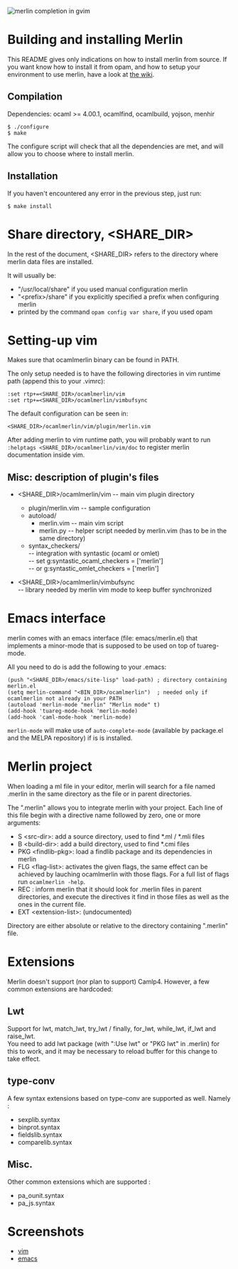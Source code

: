 ![merlin completion in gvim](http://195.154.188.33/~trefis/merlin-complete.png)

Building and installing Merlin
==============================

This README gives only indications on how to install merlin from source.
If you want know how to install it from opam, and how to setup your environment
to use merlin, have a look at [the wiki](https://github.com/def-lkb/merlin/wiki).

Compilation
-----------

Dependencies: ocaml >= 4.00.1, ocamlfind, ocamlbuild, yojson, menhir

    $ ./configure
    $ make

The configure script will check that all the dependencies are met, and will
allow you to choose where to install merlin.

Installation
------------

If you haven't encountered any error in the previous step, just run:

    $ make install 


Share directory, \<SHARE\_DIR\>
=============================

In the rest of the document, \<SHARE\_DIR\> refers to the directory where merlin
data files are installed.

It will usually be:
- "/usr/local/share" if you used manual configuration merlin
- "\<prefix\>/share" if you explicitly specified a prefix when configuring merlin
- printed by the command `opam config var share`, if you used opam


Setting-up vim
==============

Makes sure that ocamlmerlin binary can be found in PATH.

The only setup needed is to have the following directories in
vim runtime path (append this to your .vimrc):

    :set rtp+=<SHARE_DIR>/ocamlmerlin/vim
    :set rtp+=<SHARE_DIR>/ocamlmerlin/vimbufsync

The default configuration can be seen in:  

    <SHARE_DIR>/ocamlmerlin/vim/plugin/merlin.vim  

After adding merlin to vim runtime path, you will probably want to run
`:helptags <SHARE_DIR>/ocamlmerlin/vim/doc` to register merlin documentation
inside vim.

Misc: description of plugin's files
-----------------------------------

- \<SHARE\_DIR\>/ocamlmerlin/vim -- main vim plugin directory
  - plugin/merlin.vim -- sample configuration
  - autoload/
    - merlin.vim   -- main vim script
    - merlin.py    -- helper script needed by merlin.vim
                      (has to be in the same directory)
  - syntax\_checkers/  
                      -- integration with syntastic (ocaml or omlet)  
                      -- set g:syntastic_ocaml_checkers = ['merlin']  
                      --  or g:syntastic_omlet_checkers = ['merlin']

- \<SHARE\_DIR\>/ocamlmerlin/vimbufsync  
              -- library needed by merlin vim mode to keep buffer synchronized


Emacs interface
===============

merlin comes with an emacs interface (file: emacs/merlin.el) that implements a
minor-mode that is supposed to be used on top of tuareg-mode.

All you need to do is add the following to your .emacs:

    (push "<SHARE_DIR>/emacs/site-lisp" load-path) ; directory containing merlin.el
    (setq merlin-command "<BIN_DIR>/ocamlmerlin")  ; needed only if ocamlmerlin not already in your PATH
    (autoload 'merlin-mode "merlin" "Merlin mode" t)
    (add-hook 'tuareg-mode-hook 'merlin-mode)
    (add-hook 'caml-mode-hook 'merlin-mode)

`merlin-mode` will make use of `auto-complete-mode` (available by package.el and the MELPA repository) if is is installed.


Merlin project
==============

When loading a ml file in your editor, merlin will search for a file named
.merlin in the same directory as the file or in parent directories.

The ".merlin" allows you to integrate merlin with your project.
Each line of this file begin with a directive name followed by zero, one or more
arguments:
- S \<src-dir\>: add a source directory, used to find \*.ml / \*.mli files
- B \<build-dir\>: add a build directory, used to find \*.cmi files
- PKG \<findlib-pkg\>: load a findlib package and its dependencies in merlin
- FLG \<flag-list\>: activates the given flags, the same effect can be achieved
  by lauching ocamlmerlin with those flags.
  For a full list of flags run `ocamlmerlin -help`.
- REC : inform merlin that it should look for .merlin files in parent
  directories, and execute the directives it find in those files as well as the
  ones in the current file.
- EXT \<extension-list\>: (undocumented)

Directory are either absolute or relative to the directory containing ".merlin"
file.

Extensions
==========

Merlin doesn't support (nor plan to support) Camlp4. However, a few common
extensions are hardcoded:

Lwt
---

Support for lwt, match\_lwt, try\_lwt / finally, for\_lwt, while\_lwt,
if\_lwt and raise\_lwt.  
You need to add lwt package (with ":Use lwt" or "PKG lwt" in .merlin) for
this to work, and it may be necessary to reload buffer for this change to
take effect.

type-conv
---------

A few syntax extensions based on type-conv are supported as well.
Namely :
- sexplib.syntax
- binprot.syntax
- fieldslib.syntax
- comparelib.syntax

Misc.
-----

Other common extensions which are supported :
- pa\_ounit.syntax
- pa\_js.syntax

Screenshots
===========

- [vim](http://195.154.188.33/~trefis/merlin/)
- [emacs](http://kiwi.iuwt.fr/~asmanur/projects/merlin/merlin-emacs.html)
